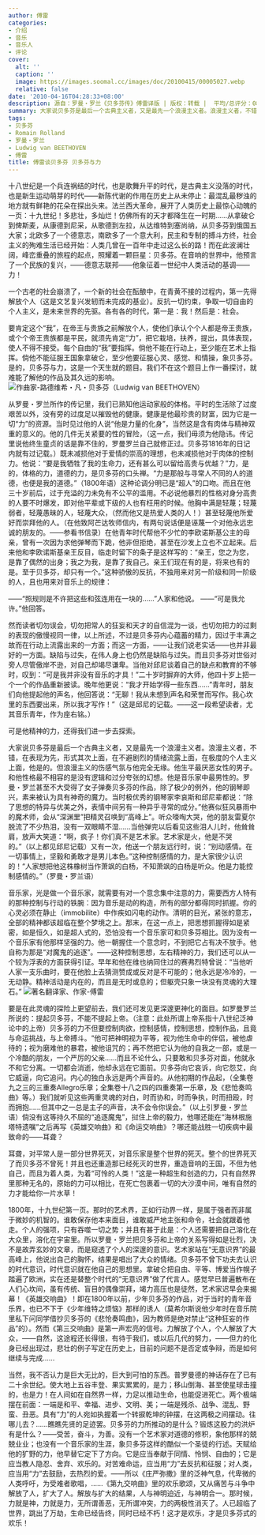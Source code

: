```yaml
---
author: 傅雷
categories:
- 介绍
- 音乐
- 音乐人
- 评论
cover:
  alt: ''
  caption: ''
  image: https://images.soomal.cc/images/doc/20100415/00005027.webp
  relative: false
date: '2010-04-16T04:28:33+08:00'
description: 源自：罗曼・罗兰《贝多芬传》傅雷译版 | 版权：转载 |  平均/总评分：08.25/33
summary: 大家说贝多芬是最后一个古典主义者，又是最先一个浪漫主义者。浪漫主义者，不错，在表现为先，形式其次上面，在不避剧烈的情绪流露上面，在极度的个人主义上面，他是的。但浪漫主义的伤感气分与他完全无缘。他生平最厌恶女性的男子。和他性格最不相容的是没有逻辑和过分夸张的幻想。他是音乐家中最男性的……
tags:
- 贝多芬
- Romain Rolland
- 罗曼・罗兰
- Ludwig van BEETHOVEN
- 傅雷
title: 傅雷谈贝多芬 贝多芬与力
---
```


十八世纪是一个兵连祸结的时代，也是歌舞升平的时代，是古典主义没落的时代，也是新生运动萌芽的时代――新陈代谢的作用在历史上从未停止：最混乱最秽浊的地方就有鲜艳的花朵在探出头来。法兰西大革命，展开了人类历史上最惊心动魄的一页：十九世纪！多悲壮，多灿烂！仿佛所有的天才都降生在一时期……从拿破仑到俾斯麦，从康德到尼采，从歌德到左拉，从达维特到塞尚纳，从贝多芬到俄国五大家；北欧多了一个德意志，南欧多了一个意大利，民主和专制的搏斗方终，社会主义的殉难生活已经开始：人类几曾在一百年中走过这么长的路！而在此波澜壮阔，峰峦重叠的旅程的起点，照耀着一颗巨星：贝多芬。在音响的世界中，他预言了一个民族的复兴，――德意志联邦――他象征着一世纪中人类活动的基调――力！

一个古老的社会崩溃了，一个新的社会在酝酿中，在青黄不接的过程内，第一先得解放个人（这是文艺复兴发轫而未完成的基业）。反抗一切约束，争取一切自由的个人主义，是未来世界的先驱。各有各的时代，第一是：我！然后是：社会。 

要肯定这个“我”，在帝王与贵族之前解放个人，使他们承认个个人都是帝王贵族，或个个帝王贵族都是平民，就须先肯定“力”，把它栽培，扶养，提出，具体表现，使人不得不接受。每个自由的“我”要指挥。倘他不能在行动上，至少能在艺术上指挥。倘他不能征服王国象拿破仑，至少他要征服心灵、感觉、和情操，象贝多芬。是的，贝多芬与力，这是一个天生就的题目。我们不在这个题目上作一番探讨，就难能了解他的作品及其久远的影响。
![作曲家-路德维希・凡・贝多芬（Ludwig van BEETHOVEN）](https://images.soomal.cc/images/doc/20100415/00005026.webp)





从罗曼・罗兰所作的传记里，我们已熟知他运动家般的体格。平时的生活除了过度艰苦以外，没有旁的过度足以摧毁他的健康。健康是他最珍贵的财富，因为它是一切“力”的资源。当时见过他的人说“他是力量的化身”，当然这是含有肉体与精神双重的意义的。他的几件无关紧要的性的冒险，（这一点，我们毋须为他隐讳。传记里说他终生童贞的话是靠不住的，罗曼罗兰自己就修正过。贝多芬1816年的日记内就有过记载。）既未减损他对于爱情的崇高的理想，也未减损他对于肉体的控制力。他说：“要是我牺牲了我的生命力，还有甚么可以留给高贵与优越？”力，是的，体格的力，道德的力，是贝多芬的口头禅。“力是那般与寻常人不同的人的道德，也便是我的道德。”（1800年语）这种论调分明已是“超人”的口吻。而且在他三十岁前后，过于充溢的力未免有不公平的滥用。不必说他暴烈的性格对身分高贵的人要不时爆发，即对他平辈或下级的人也有枉用的时候。他胸中满是轻蔑；轻蔑弱者，轻蔑愚昧的人，轻蔑大众，（然而他又是热爱人类的人！）甚至轻蔑他所爱好而崇拜他的人。（在他致阿芒达牧师信内，有两句说话便是诬蔑一个对他永远忠诚的朋友的。――参看书信录）在他青年时代帮他不少忙的李欧诺斯基公主的母亲，曾有一次因为求他弹琴而下跪，他非但拒绝，甚至在沙发上立也不立起来。后来他和李欧诺斯基亲王反目，临走时留下的条子是这样写的：“亲王，您之为您，是靠了偶然的出身；我之为我，是靠了我自己。亲王们现在有的是，将来也有的是。至于贝多芬，却只有一个。”这种骄傲的反抗，不独用来对另一阶级和同一阶级的人，且也用来对音乐上的规律： 

――“照规则是不许把这些和弦连用在一块的……”人家和他说。
――“可是我允许。”他回答。 

然而读者切勿误会，切勿把常人的狂妄和天才的自信混为一谈，也切勿把力的过剩的表现的傲慢视同一律，以上所述，不过是贝多芬内心蕴蓄的精力，因过于丰满之故而在行动上流露出来的一方面；而这一方面，――让我们说老实话――也并非最好的一方面。缺陷与过失，在伟人身上也仍然是缺陷与过失。而且贝多芬对世俗对旁人尽管傲岸不逊，对自己却竭尽谦卑。当他对邱尼谈着自己的缺点和教育的不够时，叹到：“可是我并非没有音乐的才具！”二十岁时摒弃的大师，他四十岁上把一个一个的作品重新披读。晚年他更说：“我才开始学得一些东西……”青年时，朋友们向他提起他的声名，他回答说：“无聊！我从未想到声名和荣誉而写作。我心坎里的东西要出来，所以我才写作！”（这是邱尼的记载。――这一段希望读者，尤其音乐青年，作为座右铭。） 

可是他精神的力，还得我们进一步去探索。 

大家说贝多芬是最后一个古典主义者，又是最先一个浪漫主义者。浪漫主义者，不错，在表现为先，形式其次上面，在不避剧烈的情绪流露上面，在极度的个人主义上面，他是的。但浪漫主义的伤感气氛与他完全无缘。他生平最厌恶女性的男子。和他性格最不相容的是没有逻辑和过分夸张的幻想。他是音乐家中最男性的。罗曼・罗兰甚至不大受得了女子弹奏贝多芬的作品，除了极少的例外，他的钢琴即兴，素来被认为具有神奇的魔力。当时极优秀的钢琴家李哀斯和邱尼辈都说：“除了思想的特异与优美之外，表情中间另有一种异乎寻常的成分。”他赛似狂风暴雨中的魔术师，会从“深渊里”把精灵召唤到“高峰上”。听众嚎啕大哭，他的朋友雷夏尔脱流了不少热泪，没有一双眼睛不湿……当他弹完以后看见这些泪人儿时，他耸耸肩，放声大笑道：“啊，疯子！你们真不是艺术家。艺术家是火，他是不哭的。”（以上都见邱尼记载）又有一次，他送一个朋友远行时，说：“别动感情。在一切事情上，坚毅和勇敢才是男儿本色。”这种控制感情的力，是大家很少认识的！“人家想把他这株橡树当作萧飒的白杨，不知萧飒的白杨是听众。他是力能控制感情的。”（罗曼・罗兰语） 

音乐家，光是做一个音乐家，就需要有对一个意念集中注意的力，需要西方人特有的那种控制与行动的铁腕：因为音乐是动的构造，所有的部分都得同时抓握。你的心灵必须在静止（immobilite）中作疾如闪电的动作。清明的目光，紧张的意志，全部的精神都该超临在整个梦境之上。那末，在这一点上，把思想抓握得如是紧密，如是恒久，如是超人式的，恐怕没有一个音乐家可和贝多芬相比。因为没有一个音乐家有他那样坚强的力。他一朝握住一个意念时，不到把它占有决不放手。他自称为那是“对魔鬼的追逐”。――这种控制思想，左右精神的力，我们还可以从一个较为浮表的方面获得引证。早年和他在维也纳同住过的赛弗烈特曾说：“当他听人家一支乐曲时，要在他脸上去猜测赞成或反对是不可能的；他永远是冷冷的，一无动静。精神活动是内在的，而且是无时或息的；但躯壳只象一块没有灵魂的大理石。” 
![著名翻译家、作家-傅雷](https://images.soomal.cc/images/doc/20100415/00005027.webp)





要是在此灵魂的探险上更望前去，我们还可发见更深邃更神化的面目。如罗曼罗兰所说的：提起贝多芬，不能不提起上帝。（注意：此处所谓上帝系指十八世纪泛神论中的上帝）贝多芬的力不但要控制肉欲，控制感情，控制思想，控制作品，且竟与命运挑战，与上帝搏斗。“他可把神明视为平等，视为他生命中的伴侣，被他虐待的；视为磨难他的暴君，被他诅咒的；再不然把它认为他的自我之一部，或是一个冷酷的朋友，一个严厉的父亲……而且不论什么，只要敢和贝多芬对面，他就永不和它分离。一切都会消逝，他却永远在它面前。贝多芬向它哀诉，向它怨艾，向它威逼，向它追问。内心的独白永远是两个声音的。从他初期的作品起，（全集卷九之三的三重奏Allegro乐章；全集卷十八之四的四重奏第一乐章，及《悲怆奏鸣曲》等。）我们就听见这些两重灵魂的对白，时而协和，时而争执，时而扭殴，时而拥抱……但其中之一总是主子的声音，决不会令你误会。”（以上引罗曼・罗兰语）倘没有这等持久不屈的“追逐魔鬼”，挝住上帝的毅力，他哪还能在“海林根施塔特遗嘱”之后再写《英雄交响曲》和《命运交响曲》？哪还能战胜一切疾病中最致命的――耳聋？ 

耳聋，对平常人是一部分世界死灭，对音乐家是整个世界的死灭。整个的世界死灭了而贝多芬不曾死！并且也还重造那已经死灭的世界，重造音响的王国，不但为他自己，而且为着人类，为着“可怜的人类！”这是一种超生和创造的力，只有自然界里那种无名的，原始的力可以相比，在死亡包裹着一切的大沙漠中间，唯有自然的力才能给你一片水草！ 

1800年，十九世纪第一页。那时的艺术界，正如行动界一样，是属于强者而非属于微妙的机智的。谁敢保存他本来面目，谁敢威严地主张和命令，社会就跟着他走。个人的强项，只有吞噬一切之势；并且有甚于此是：个人还需要把自己溶化在大众里，溶化在宇宙里。所以罗曼・罗兰把贝多芬和上帝的关系写得如是壮烈，决不是故弄玄妙的文章，而是窥透了个人的深邃的意识。艺术家站在“无意识界”的最高峰上，他说出自己的胸怀，结果是唱出了大众的情绪。贝多芬不曾下功夫去认识的时代意识，时代意识就在他自己的思想里。拿破仑把自由、平等、博爱当作幌子踏遍了欧洲，实在还是替整个时代的“无意识界”做了代言人。感觉早已普遍散布在人们心坎间，虽有传统、盲目的偶像崇拜，竭力高压也是徒然，艺术家迟早会来揭幕！《英雄交响曲》！即在1800年以前，少年贝多芬的作品，对于当时的青年音乐界，也已不下于《少年维特之烦恼》那样的诱人（莫希尔斯说他少年时在音乐院里私下问同学借抄贝多芬的《悲怆奏鸣曲》，因为教师是绝对禁止“这种狂妄的作品”的）。然而《第三交响曲》是第一声宏亮的信号。力解放了个人，个人解放了大众，――自然，这途程还长得很，有待于我们，或以后几代的努力，――但力的化身已经出现过，悲壮的例子写定在历史上，目前的问题不是否定或争辩，而是如何继续与完成…… 

当然，我不否认力是巨大无比的，巨大到可怕的东西。普罗曼德的神话存在了已有二十余世纪。使大地上五谷丰登、果实累累的，是力；移山倒海、甚至使星球击撞的，也是力！在人间如在自然界一样，力足以推动生命，也能促进死亡。两个极端摆在前面：一端是和平、幸福、进步、文明、美；一端是残杀、战争、混乱、野蛮、丑恶。具有“力”的人宛如执握着一个转捩乾坤的钟摆，在这两极之间摆动。往哪儿去？……瞧瞧先贤的足迹罢。贝多芬的力所推动的是什么？锻炼这股力的洪炉有是什么？――受苦，奋斗，为善。没有一个艺术家对道德的修积，象他那样的兢兢业业；也没有一个音乐家的生涯，象贝多芬这样的酷似一个圣徒的行述。天赋给他的犷野的力，他早替它定下了方向。它是应当奉献于同情、怜悯、自由的；它是应当教人隐忍、舍弃、欢乐的。对苦难命运，应当用“力”去反抗和征服；对人类，应当用“力”去鼓励，去热烈的爱。――所以《庄严弥撒》里的泛神气息，代卑微的人类呼吁，为受难者歌唱，……《第九交响曲》里的欢乐歌颂，又从痛苦与斗争中解放了人，扩大了人。解放与扩大的结果，人与神明迫近，与神明合一。那时候，力就是神，力就是力，无所谓善恶，无所谓冲突，力的两极性消灭了。人已超临了世界，跳出了万劫，生命已经告终，同时已经不朽！这才是欢乐，才是贝多芬式的欢乐！